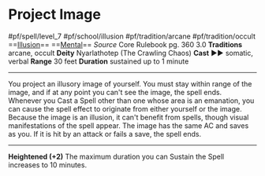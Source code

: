 # Project Image
#pf/spell/level_7 #pf/school/illusion #pf/tradition/arcane #pf/tradition/occult
==[Illusion](../../../Traits/Illusion.md)== ==[Mental](../../../Traits/Mental.md)==
*Source* Core Rulebook pg. 360 3.0
**Traditions** arcane, occult
**Deity** Nyarlathotep (The Crawling Chaos)
**Cast** ►► somatic, verbal
**Range** 30 feet
**Duration** sustained up to 1 minute

---
You project an illusory image of yourself. You must stay within range of the image, and if at any point you can't see the image, the spell ends. Whenever you Cast a Spell other than one whose area is an emanation, you can cause the spell effect to originate from either yourself or the image. Because the image is an illusion, it can't benefit from spells, though visual manifestations of the spell appear. The image has the same AC and saves as you. If it is hit by an attack or fails a save, the spell ends.

<hr>

**Heightened (+2)** The maximum duration you can Sustain the Spell increases to 10 minutes.